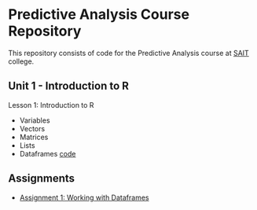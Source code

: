 # Predictive Analysis Course Repository
This repository consists of code for the Predictive Analysis course at [SAIT](https://www.sait.ca/) college.

## Unit 1 - Introduction to R
Lesson 1: Introduction to R
- Variables
- Vectors
- Matrices
- Lists
- Dataframes
[code](https://github.com/degr8sid-code/predictive-analysis-course/blob/main/class1-introduction-to-r.R)

## Assignments
- [Assignment 1: Working with Dataframes]()

